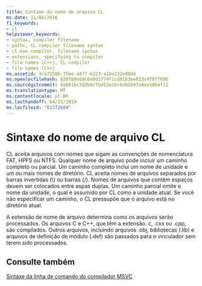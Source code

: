 ```yaml
---
title: Sintaxe do nome de arquivo CL
ms.date: 11/04/2016
f1_keywords:
- cl
helpviewer_keywords:
- syntax, compiler filename
- paths, CL compiler filename syntax
- cl.exe compiler, filename syntax
- extensions, specifying to compiler
- file names [C++], CL compiler
- file names [C++]
ms.assetid: 3ca72586-75be-4477-b323-a1be232e80d4
ms.openlocfilehash: b20f88e69c6e0d1774f1cd81b3ee833c4f0ff696
ms.sourcegitcommit: 0ab61bc3d2b6cfbd52a16c6ab2b97a8ea1864f12
ms.translationtype: MT
ms.contentlocale: pt-BR
ms.lasthandoff: 04/23/2019
ms.locfileid: "62272684"
---
```

# <a name="cl-filename-syntax"></a>Sintaxe do nome de arquivo CL

CL aceita arquivos com nomes que sigam as convenções de nomenclatura FAT, HPFS ou NTFS. Qualquer nome de arquivo pode incluir um caminho completo ou parcial. Um caminho completo inclui um nome de unidade e um ou mais nomes de diretório. CL aceita nomes de arquivos separados por barras invertidas (\\) ou barras (/). Nomes de arquivos que contêm espaços devem ser colocados entre aspas duplas. Um caminho parcial omite o nome da unidade, o qual é assumido por CL como a unidade atual. Se você não especificar um caminho, o CL pressupõe que o arquivo está no diretório atual.

A extensão de nome de arquivo determina como os arquivos serão processados. Os arquivos C e C++, que têm a extensão. c, .cxx ou .cpp, são compilados. Outros arquivos, incluindo arquivos .obj, bibliotecas (.lib) e arquivos de definição de módulo (.def) são passados para o vinculador sem terem sido processados.

## <a name="see-also"></a>Consulte também

[Sintaxe da linha de comando do compilador MSVC](compiler-command-line-syntax.md)
